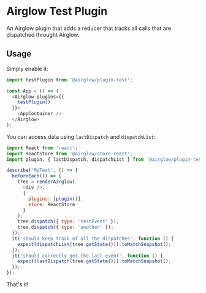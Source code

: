# Airglow Test Plugin

An Airglow plugin that adds a reducer that tracks all calls that are dispatched throught Airglow.

## Usage

Simply enable it:

```js
import testPlugin from '@airglow/plugin-test';

const App = () => (
  <Airglow plugins={{
    testPlugin()
  }}>
    <AppContainer />
  </Airglow>
);
```

You can access data using `lastDispatch` and `dispatchList`:

```js
import React from 'react';
import ReactStore from '@airglow/store-react';
import plugin, { lastDispatch, dispatchList } from '@airglow/plugin-test';

describe('MyTest', () => {
  beforeEach(() => {
    tree = renderAirglow(
      <div />,
      {
        plugins: [plugin()],
        store: ReactStore
      }
    );
    tree.dispatch({ type: 'testEvent' });
    tree.dispatch({ type: 'another' });
  });
  it('should keep track of all the dispatches', function () {
    expect(dispatchList(tree.getState())).toMatchSnapshot();
  });
  it('should correctly get the last event', function () {
    expect(lastDispatch(tree.getState())).toMatchSnapshot();
  });
});
```

That's it!
